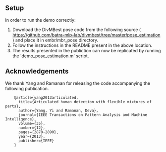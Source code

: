 ## Setup

In order to run the demo correctly:

1. Download the DivMBest pose code from the following source ( https://github.com/batra-mlp-lab/divmbest/tree/master/pose_estimation ) and place it in embr/mbr_pose directory.
2. Follow the instructions in the README present in the above location.
3. The results presented in the publiction can now be replicated by running the 'demo_pose_estimation.m' script.

## Acknowledgements

We thank Yang and Ramanan for releasing the code accompanying the following publication.


        @article{yang2013articulated,
          title={Articulated human detection with flexible mixtures of parts},
          author={Yang, Yi and Ramanan, Deva},
          journal={IEEE Transactions on Pattern Analysis and Machine Intelligence},
          volume={35},
          number={12},
          pages={2878-2890},
          year={2013},
          publisher={IEEE}
        }
